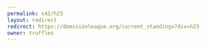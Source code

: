 ```yaml
---
permalink: s42/h23
layout: redirect
redirect: https://dominionleague.org/current_standings?div=h23
owner: truffles
---
```

